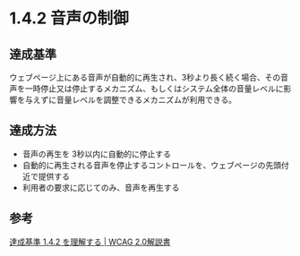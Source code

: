 # 1.4.2 音声の制御

## 達成基準
ウェブページ上にある音声が自動的に再生され、3秒より長く続く場合、その音声を一時停止又は停止するメカニズム、もしくはシステム全体の音量レベルに影響を与えずに音量レベルを調整できるメカニズムが利用できる。
## 達成方法
- 音声の再生を 3秒以内に自動的に停止する
- 自動的に再生される音声を停止するコントロールを、ウェブページの先頭付近で提供する
- 利用者の要求に応じてのみ、音声を再生する

## 参考
[達成基準 1.4.2 を理解する | WCAG 2.0解説書](https://waic.jp/docs/UNDERSTANDING-WCAG20/visual-audio-contrast-dis-audio.html)